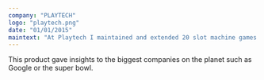 ```yaml
---
company: "PLAYTECH"
logo: "playtech.png"
date: "01/01/2015"
maintext: "At Playtech I maintained and extended 20 slot machine games for the likes of Gala Coral, Ladbrokes and bet365"
---
```

This product gave insights to the biggest companies on the planet such as Google or the super bowl.

